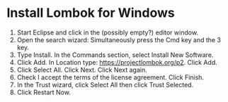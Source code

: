 # Install Lombok for Windows

1. Start Eclipse and click in the (possibly empty?) editor window.
1. Open the search wizard: Simultaneously press the Cmd key and the 3 key.
1. Type Install. In the Commands section, select Install New Software.
1. Click Add. In Location type: https://projectlombok.org/p2. Click Add.
1. Click Select All. Click Next. Click Next again.
1. Check I accept the terms of the license agreement. Click Finish.
1. In the Trust wizard, click Select All then click Trust Selected.
1. Click Restart Now.

